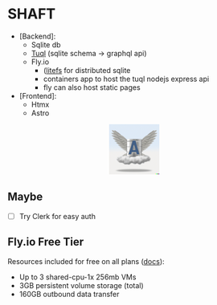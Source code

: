 # SHAFT

- [Backend]:
  - Sqlite db
  - [Tuql](https://github.com/bradleyboy/tuql) (sqlite schema -> graphql api)
  - Fly.io
    - ([litefs](https://fly.io/docs/litefs/) for distributed sqlite
    - containers app to host the tuql nodejs express api
    - fly can also host static pages
- [Frontend]:
  - Htmx
  - Astro

<p align="center">
  <img src=".assets/logo_dalle.png" alt="Your Logo" width="100" height="auto">
</p>


## Maybe

- [ ] Try Clerk for easy auth

## Fly.io Free Tier

Resources included for free on all plans ([docs](https://fly.io/docs/about/pricing/#free-allowances)):
- Up to 3 shared-cpu-1x 256mb VMs
- 3GB persistent volume storage (total)
- 160GB outbound data transfer
